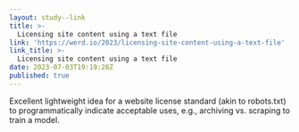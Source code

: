 ```yaml
---
layout: study--link
title: >-
  Licensing site content using a text file
link: 'https://werd.io/2023/licensing-site-content-using-a-text-file'
link_title: >-
  Licensing site content using a text file
date: 2023-07-03T19:19:28Z
published: true
---
```

Excellent lightweight idea for a website license standard (akin to robots.txt) to programmatically indicate acceptable uses, e.g., archiving vs. scraping to train a model.
